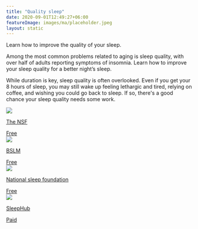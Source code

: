 ```yaml
---
title: "Quality sleep"
date: 2020-09-01T12:49:27+06:00
featureImage: images/ma/placeholder.jpeg
layout: static
---
```


Learn how to improve the quality of your sleep.

Among the most common problems related to aging is sleep quality, with over half of adults reporting symptoms of insomnia. Learn how to improve your sleep quality for a better night’s sleep.

While duration is key, sleep quality is often overlooked. Even if you get your 8 hours of sleep, you may still wake up feeling lethargic and tired, relying on coffee, and wishing you could go back to sleep. If so, there's a good chance your sleep quality needs some work.

<a class="ma-link" href="https://www.thensf.org/10-sleep-tips-sleep-quality/"><div class="ma-card ma-card-Health"><div class="ma-icon"><img src ="/images/icon-check.png"/></div><div class="ma-name"><p>The NSF</p></div><div class="ma-paid-text"><span>Free</span></div></div></a><a class="ma-link" href="https://bslm.org.uk/the-importance-of-good-quality-sleep/"><div class="ma-card ma-card-Health"><div class="ma-icon"><img src ="/images/icon-check.png"/></div><div class="ma-name"><p>BSLM</p></div><div class="ma-paid-text"><span>Free</span></div></div></a><a class="ma-link" href="https://www.thensf.org/what-is-sleep-quality/"><div class="ma-card ma-card-Health"><div class="ma-icon"><img src ="/images/icon-check.png"/></div><div class="ma-name"><p>National sleep foundation</p></div><div class="ma-paid-text"><span>Free</span></div></div></a><a class="ma-link" href="https://www.awin1.com/cread.php?awinmid=26097&awinaffid=1198638&ued=https%3A%2F%2Fwww.sleephub.com%2F"><div class="ma-card ma-card-Health"><div class="ma-icon"><img src ="/images/icon-pound.png"/></div><div class="ma-name"><p>SleepHub</p></div><div class="ma-paid-text"><span>Paid</span></div></div></a>  

<br/><br/>






